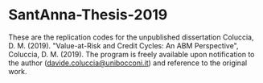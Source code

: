 # SantAnna-Thesis-2019
These are the replication codes for the unpublished dissertation 
  Coluccia, D. M. (2019). "Value-at-Risk and Credit Cycles: An ABM Perspective", Coluccia, D. M. (2019).
The program is freely available upon notification to the author (davide.coluccia@unibocconi.it) and reference to the original work.
